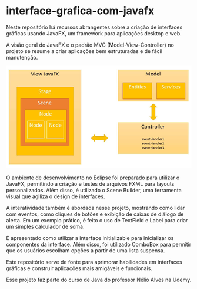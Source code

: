 # interface-grafica-com-javafx

Neste repositório há recursos abrangentes sobre a criação de interfaces gráficas usando JavaFX, um framework para 
aplicações desktop e web. 

A visão geral do JavaFX e o padrão MVC (Model-View-Controller) no projeto se resume a criar aplicações bem estruturadas e de 
fácil manutenção. 

![alt text](img/mvc.png)

O ambiente de desenvolvimento no Eclipse foi preparado para utilizar o JavaFX, permitindo a criação e testes de 
arquivos FXML para layouts personalizados. Além disso, é utilizado o Scene Builder, uma ferramenta visual que 
agiliza o design de interfaces. 

A interatividade também é abordada nesse projeto, mostrando como lidar com eventos, como cliques de botões e exibição 
de caixas de diálogo de alerta. Em um exemplo prático, é feito o uso de TextField e Label para criar um simples calculador de soma.

É apresentado como utilizar a interface Initializable para inicializar os componentes da interface. Além disso, 
foi utilizado ComboBox para permitir que os usuários escolham opções a partir de uma lista suspensa.

Este repositório serve de fonte para aprimorar habilidades em interfaces gráficas e construir aplicações mais amigáveis 
e funcionais.

Esse projeto faz parte do curso de Java do professor Nélio Alves na Udemy.
